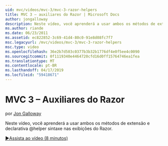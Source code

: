 ```yaml
---
uid: mvc/videos/mvc-3/mvc-3-razor-helpers
title: MVC 3 – auxiliares do Razor | Microsoft Docs
author: jongalloway
description: Neste vídeo, você aprenderá a usar ambos os métodos de extensão e declarativa @helper sintaxe nas exibições do Razor.
ms.author: riande
ms.date: 06/23/2011
ms.assetid: ec822852-3c69-41d4-80c0-91e8d08fc7f7
msc.legacyurl: /mvc/videos/mvc-3/mvc-3-razor-helpers
msc.type: video
ms.openlocfilehash: 36e2b7d503c0377b3b32b1776df4e0f5ee4c0090
ms.sourcegitcommit: 0f1119340e4464720cfd16d0ff15764746ea1fea
ms.translationtype: MT
ms.contentlocale: pt-BR
ms.lasthandoff: 04/17/2019
ms.locfileid: "59418671"
---
```

# <a name="mvc-3---razor-helpers"></a>MVC 3 – Auxiliares do Razor

por [Jon Galloway](https://github.com/jongalloway)

Neste vídeo, você aprenderá a usar ambos os métodos de extensão e declarativa @helper sintaxe nas exibições do Razor.

[&#9654;Assista ao vídeo (8 minutos)](https://channel9.msdn.com/Blogs/ASP-NET-Site-Videos/mvc-3-razor-helpers)
